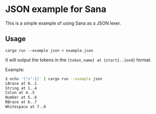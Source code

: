 # JSON example for Sana

This is a simple example of using Sana as a JSON lexer.

## Usage

```
cargo run --example json < example.json
```

It will output the tokens in the `{token_name} at {start}..{end}` format.

Example:

```bash
$ echo '{"x":1}' | cargo run --example json
LBrace at 0..1
String at 1..4
Colon at 4..5
Number at 5..6
RBrace at 6..7
Whitespace at 7..8
```
